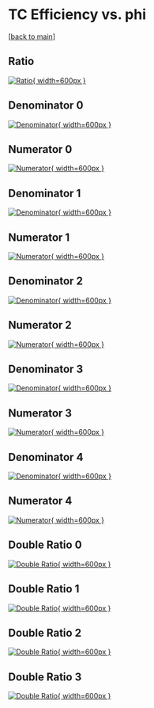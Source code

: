 # TC Efficiency vs. phi

[[back to main](./)]



## Ratio

[![Ratio](../mtv/var/TC_xtr_11_0_eff_phi.png){ width=600px }](../mtv/var/TC_xtr_11_0_eff_phi.pdf)

## Denominator 0

[![Denominator](../mtv/den/TC_xtr_11_0_eff_phi_den0.png){ width=600px }](../mtv/den/TC_xtr_11_0_eff_phi_den0.pdf)

## Numerator 0

[![Numerator](../mtv/num/TC_xtr_11_0_eff_phi_num0.png){ width=600px }](../mtv/num/TC_xtr_11_0_eff_phi_num0.pdf)

## Denominator 1

[![Denominator](../mtv/den/TC_xtr_11_0_eff_phi_den1.png){ width=600px }](../mtv/den/TC_xtr_11_0_eff_phi_den1.pdf)

## Numerator 1

[![Numerator](../mtv/num/TC_xtr_11_0_eff_phi_num1.png){ width=600px }](../mtv/num/TC_xtr_11_0_eff_phi_num1.pdf)

## Denominator 2

[![Denominator](../mtv/den/TC_xtr_11_0_eff_phi_den2.png){ width=600px }](../mtv/den/TC_xtr_11_0_eff_phi_den2.pdf)

## Numerator 2

[![Numerator](../mtv/num/TC_xtr_11_0_eff_phi_num2.png){ width=600px }](../mtv/num/TC_xtr_11_0_eff_phi_num2.pdf)

## Denominator 3

[![Denominator](../mtv/den/TC_xtr_11_0_eff_phi_den3.png){ width=600px }](../mtv/den/TC_xtr_11_0_eff_phi_den3.pdf)

## Numerator 3

[![Numerator](../mtv/num/TC_xtr_11_0_eff_phi_num3.png){ width=600px }](../mtv/num/TC_xtr_11_0_eff_phi_num3.pdf)

## Denominator 4

[![Denominator](../mtv/den/TC_xtr_11_0_eff_phi_den4.png){ width=600px }](../mtv/den/TC_xtr_11_0_eff_phi_den4.pdf)

## Numerator 4

[![Numerator](../mtv/num/TC_xtr_11_0_eff_phi_num4.png){ width=600px }](../mtv/num/TC_xtr_11_0_eff_phi_num4.pdf)

## Double Ratio 0

[![Double Ratio](../mtv/ratio/TC_xtr_11_0_eff_phi_ratio0.png){ width=600px }](../mtv/ratio/TC_xtr_11_0_eff_phi_ratio0.pdf)

## Double Ratio 1

[![Double Ratio](../mtv/ratio/TC_xtr_11_0_eff_phi_ratio1.png){ width=600px }](../mtv/ratio/TC_xtr_11_0_eff_phi_ratio1.pdf)

## Double Ratio 2

[![Double Ratio](../mtv/ratio/TC_xtr_11_0_eff_phi_ratio2.png){ width=600px }](../mtv/ratio/TC_xtr_11_0_eff_phi_ratio2.pdf)

## Double Ratio 3

[![Double Ratio](../mtv/ratio/TC_xtr_11_0_eff_phi_ratio3.png){ width=600px }](../mtv/ratio/TC_xtr_11_0_eff_phi_ratio3.pdf)

